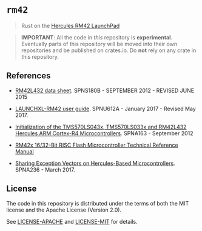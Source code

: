 # `rm42`

> Rust on the [Hercules RM42 LaunchPad][hercules]

[hercules]: http://www.ti.com/tool/LAUNCHXL-RM42

> **IMPORTANT**: All the code in *this* repository is **experimental**.
> Eventually parts of this repository will be moved into their own repositories
> and be published on crates.io. Do **not** rely on any crate in this
> repository.

## References

- [RM42L432 data sheet][DS]. SPNS180B - SEPTEMBER 2012 - REVISED JUNE 2015

[DS]: https://www.ti.com/lit/ds/symlink/rm42l432.pdf

- [LAUNCHXL-RM42 user guide][UG]. SPNU612A - January 2017 - Revised May 2017.

[UG]: https://www.ti.com/lit/ug/spnu612a/spnu612a.pdf

- [Initialization of the TMS570LS043x, TMS570LS033x and RM42L432 Hercules ARM
Cortex-R4 Microcontrollers][AR]. SPNA163 - September 2012

[AR]: http://www.ti.com/lit/an/spna163/spna163.pdf

- [RM42x 16/32-Bit RISC Flash Microcontroller Technical Reference Manual][TRM]

[TRM]: http://www.ti.com/lit/ug/spnu516c/spnu516c.pdf

- [Sharing Exception Vectors on Hercules-Based Microcontrollers][SPNA236].
  SPNA236 - March 2017.

[SPNA236]: http://www.ti.com/lit/an/spna236/spna236.pdf

## License

The code in this repository is distributed under the terms of both the MIT
license and the Apache License (Version 2.0).

See [LICENSE-APACHE](LICENSE-APACHE) and [LICENSE-MIT](LICENSE-MIT) for details.
